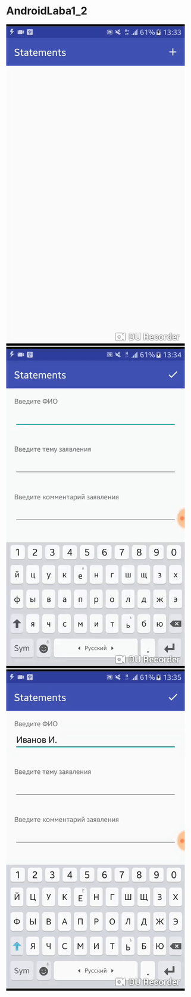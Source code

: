 # AndroidLaba1_2
![preview1](https://github.com/dmitriykotov333/AndroidLaba1_2/blob/master/preview1.gif)![preview2](https://github.com/dmitriykotov333/AndroidLaba1_2/blob/master/preview2.gif)
![preview3](https://github.com/dmitriykotov333/AndroidLaba1_2/blob/master/preview3.gif)

